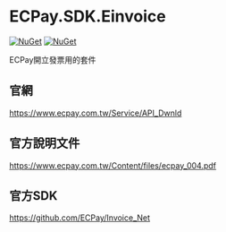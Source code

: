 # ECPay.SDK.Einvoice

[![NuGet](https://img.shields.io/nuget/v/ECPay.SDK.Einvoice.svg)](https://www.nuget.org/packages/ECPay.SDK.Einvoice)
[![NuGet](https://img.shields.io/nuget/dt/ECPay.SDK.Einvoice.svg)](https://www.nuget.org/packages/ECPay.SDK.Einvoice)

ECPay開立發票用的套件

## 官網

https://www.ecpay.com.tw/Service/API_Dwnld

## 官方說明文件

https://www.ecpay.com.tw/Content/files/ecpay_004.pdf

## 官方SDK

https://github.com/ECPay/Invoice_Net

